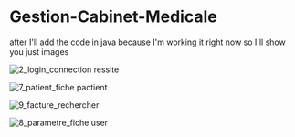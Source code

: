 # Gestion-Cabinet-Medicale
after I'll add the code in java because I'm working it right now so I'll show you just images

![2_login_connection ressite](https://user-images.githubusercontent.com/40955969/87591871-4b3a1a00-c6e9-11ea-8eb5-77c37212b5e4.png)

![7_patient_fiche pactient](https://user-images.githubusercontent.com/40955969/87591885-50976480-c6e9-11ea-881d-4a9a3d5ee1e0.png)

![9_facture_rechercher](https://user-images.githubusercontent.com/40955969/87591913-5a20cc80-c6e9-11ea-995e-182deadd5067.png)

![8_parametre_fiche user](https://user-images.githubusercontent.com/40955969/87591921-5c832680-c6e9-11ea-82a8-a22e2723530e.png)
